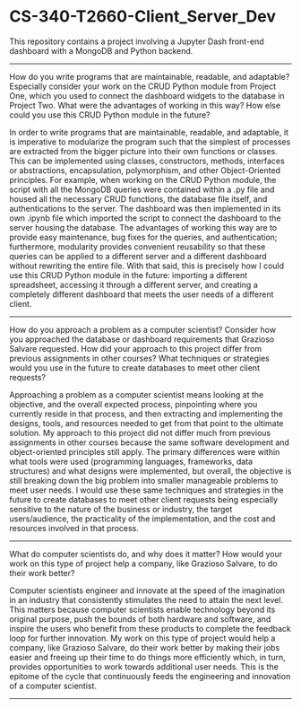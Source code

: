# CS-340-T2660-Client_Server_Dev
 This repository contains a project involving a Jupyter Dash front-end dashboard with a MongoDB and Python backend.

---------------------------------------------------------
How do you write programs that are maintainable, readable, and adaptable? Especially consider your work on the CRUD Python module from Project One, which you used to connect the dashboard widgets to the database in Project Two. What were the advantages of working in this way? How else could you use this CRUD Python module in the future?

In order to write programs that are maintainable, readable, and adaptable, it is imperative to modularize the program such that the simplest of processes are extracted from the bigger picture into their own functions or classes. This can be implemented using classes, constructors, methods, interfaces or abstractions, encapsulation, polymorphism, and other Object-Oriented principles. For example, when working on the CRUD Python module, the script with all the MongoDB queries were contained within a .py file and housed all the necessary CRUD functions, the database file itself, and authentications to the server. The dashboard was then implemented in its own .ipynb file which imported the script to connect the dashboard to the server housing the database. The advantages of working this way are to provide easy maintenance, bug fixes for the queries, and authentication; furthermore, modularity provides convenient reusability so that these queries can be applied to a different server and a different dashboard without rewriting the entire file. With that said, this is precisely how I could use this CRUD Python module in the future: importing a different spreadsheet, accessing it through a different server, and creating a completely different dashboard that meets the user needs of a different client.

---------------------------------------------------------
How do you approach a problem as a computer scientist? Consider how you approached the database or dashboard requirements that Grazioso Salvare requested. How did your approach to this project differ from previous assignments in other courses? What techniques or strategies would you use in the future to create databases to meet other client requests?

Approaching a problem as a computer scientist means looking at the objective, and the overall expected process, pinpointing where you currently reside in that process, and then extracting and implementing the designs, tools, and resources needed to get from that point to the ultimate solution. My approach to this project did not differ much from previous assignments in other courses because the same software development and object-oriented principles still apply. The primary differences were within what tools were used (programming languages, frameworks, data structures) and what designs were implemented, but overall, the objective is still breaking down the big problem into smaller manageable problems to meet user needs. I would use these same techniques and strategies in the future to create databases to meet other client requests being especially sensitive to the nature of the business or industry, the target users/audience, the practicality of the implementation, and the cost and resources involved in that process.

---------------------------------------------------------
What do computer scientists do, and why does it matter? How would your work on this type of project help a company, like Grazioso Salvare, to do their work better?

Computer scientists engineer and innovate at the speed of the imagination in an industry that consistently stimulates the need to attain the next level. This matters because computer scientists enable technology beyond its original purpose, push the bounds of both hardware and software, and inspire the users who benefit from these products to complete the feedback loop for further innovation. My work on this type of project would help a company, like Grazioso Salvare, do their work better by making their jobs easier and freeing up their time to do things more efficiently which, in turn, provides opportunities to work towards additional user needs. This is the epitome of the cycle that continuously feeds the engineering and innovation of a computer scientist.

---------------------------------------------------------
